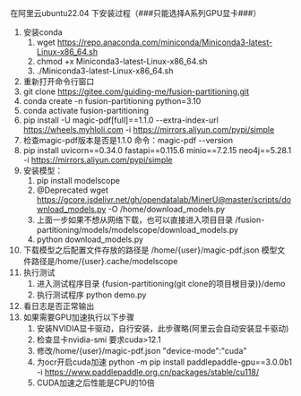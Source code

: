 
在阿里云ubuntu22.04 下安装过程（###只能选择A系列GPU显卡###）
1. 安装conda
    1. wget https://repo.anaconda.com/miniconda/Miniconda3-latest-Linux-x86_64.sh
    2. chmod +x Miniconda3-latest-Linux-x86_64.sh
    3. ./Miniconda3-latest-Linux-x86_64.sh
2. 重新打开命令行窗口
3. git clone https://gitee.com/guiding-me/fusion-partitioning.git
4. conda create -n fusion-partitioning python=3.10
5. conda activate  fusion-partitioning
6. pip install -U magic-pdf[full]==1.1.0 --extra-index-url https://wheels.myhloli.com -i https://mirrors.aliyun.com/pypi/simple
7. 检查magic-pdf版本是否是1.1.0 命令：magic-pdf --version
8. pip install uvicorn==0.34.0 fastapi==0.115.6 minio==7.2.15 neo4j==5.28.1 -i https://mirrors.aliyun.com/pypi/simple
9. 安装模型：
    1. pip install modelscope
    2. @Deprecated  wget https://gcore.jsdelivr.net/gh/opendatalab/MinerU@master/scripts/download_models.py -O /home/download_models.py
    3. 上面一步如果不想从网络下载，也可以直接进入项目目录 /fusion-partitioning/models/modelscope/download_models.py
    4. python download_models.py
10. 下载模型之后配置文件存放的路径是 /home/{user}/magic-pdf.json  模型文件路径是/home/{user}.cache/modelscope
11. 执行测试
    1. 进入测试程序目录 {fusion-partitioning(git clone的项目根目录)}/demo
    2. 执行测试程序 python demo.py
12. 看日志是否正常输出
13. 如果需要GPU加速执行以下步骤
    1. 安装NVIDIA显卡驱动，自行安装，此步骤略(阿里云会自动安装显卡驱动)
    2. 检查显卡nvidia-smi 要求cuda>12.1
    3. 修改/home/{user}/magic-pdf.json   "device-mode":"cuda"
    4. 为ocr开启cuda加速 python -m pip install paddlepaddle-gpu==3.0.0b1 -i https://www.paddlepaddle.org.cn/packages/stable/cu118/
    5. CUDA加速之后性能是CPU的10倍
